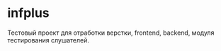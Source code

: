 # infplus
Тестовый проект для отработки верстки, frontend, backend, модуля тестирования слушателей.
